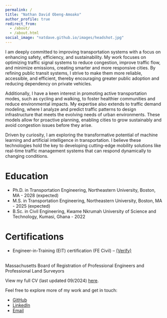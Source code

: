 ```yaml
---
permalink: /
title: "Nathan David Obeng-Amoako"
author_profile: true
redirect_from: 
  - /about/
  - /about.html
social_image: "natdave.github.io/images/headshot.jpg"
---
```

I am deeply committed to improving transportation systems with a focus on enhancing safety, efficiency, and sustainability. My work focuses on optimizing traffic signal systems to reduce congestion, improve traffic flow, and minimize emissions, creating smarter and more responsive cities. By refining public transit systems, I strive to make them more reliable, accessible, and efficient, thereby encouraging greater public adoption and reducing dependency on private vehicles.

Additionally, I have a keen interest in promoting active transportation modes, such as cycling and walking, to foster healthier communities and reduce environmental impacts. My expertise also extends to traffic demand modeling, where I analyze and predict traffic patterns to design infrastructure that meets the evolving needs of urban environments. These models allow for proactive planning, enabling cities to grow sustainably and avoid congestion issues before they arise.

Driven by curiosity, I am exploring the transformative potential of machine learning and artificial intelligence in transportation. I believe these technologies hold the key to developing cutting-edge mobility solutions like real-time traffic management systems that can respond dynamically to changing conditions.

Education
======
* Ph.D. in Transportation Engineering, Northeastern University, Boston, MA - 2028 (expected)
* M.S. in Transportation Engineering, Northeastern University, Boston, MA - 2025 (expected)
* B.Sc. in Civil Engineering, Kwame Nkrumah University of Science and Technology, Kumasi, Ghana - 2022

Certifications
======
*	Engineer-in-Training (EIT) certification (FE Civil) – [(Verify)](https://www.credly.com/badges/35f81516-e8ec-40a4-ad6c-beb2d54a2894)
<br>
Massachusetts Board of Registration of Professional Engineers and Professional Land Surveyors

View my full CV (last updated 09/2024) [here](natdave.github.io/files/cv.pdf).

Feel free to explore more of my work and get in touch:
- [GitHub](https://github.com/natdave)
- [LinkedIn](http://www.linkedin.com/in/natdave/)
- [Email](mailto:natdave545@gmail.com)
